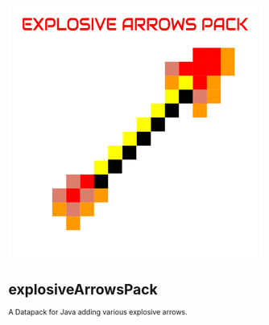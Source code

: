 <img src='pack.png'></img>
# explosiveArrowsPack
A Datapack for Java adding various explosive arrows.
